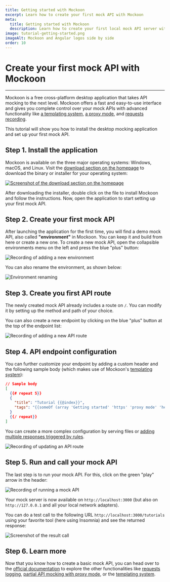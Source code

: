 ```yaml
---
title: Getting started with Mockoon
excerpt: Learn how to create your first mock API with Mockoon
meta:
  title: Getting started with Mockoon
  description: Learn how to create your first local mock API server with Mockoon with custom JSON body
image: tutorial-getting-started.png
imageAlt: Mockoon and Angular logos side by side
order: 10
---
```


# Create your first mock API with Mockoon

---

Mockoon is a free cross-platform desktop application that takes API mocking to the next level. Mockoon offers a fast and easy-to-use interface and gives you complete control over your mock APIs with advanced functionality like [a templating system](docs:templating), [a proxy mode](docs:proxy-mode), and [requests recording](docs:requests-logging).

This tutorial will show you how to install the desktop mocking application and set up your first mock API.

## Step 1. Install the application

Mockoon is available on the three major operating systems: Windows, macOS, and Linux. Visit the [download section on the homepage](/#download) to download the binary or installer for your operating system:

[![Screenshot of the download section on the homepage](/images/tutorials/getting-started/app-download-screenshot.png)](/#download)

After downloading the installer, double click on the file to install Mockoon and follow the instructions. Now, open the application to start setting up your first mock API. 

## Step 2. Create your first mock API

After launching the application for the first time, you will find a demo mock API, also called **"environment"** in Mockoon. You can keep it and build from here or create a new one. 
To create a new mock API, open the collapsible environments menu on the left and press the blue "plus" button:

![Recording of adding a new environment](/images/tutorials/getting-started/create-mock-api.gif)

You can also rename the environment, as shown below:

![Environment renaming](/images/tutorials/getting-started/rename-environment.png)

## Step 3. Create you first API route

The newly created mock API already includes a route on `/`. You can modify it by setting up the method and path of your choice.

You can also create a new endpoint by clicking on the blue "plus" button at the top of the endpoint list:

![Recording of adding a new API route](/images/tutorials/getting-started/create-api-route.gif)

## Step 4. API endpoint configuration

You can further customize your endpoint by adding a custom header and the following sample body (which makes use of Mockoon's [templating system](docs:templating)):

```json
// Sample body
[
  {{# repeat 5}}
  {
    "title": "Tutorial {{@index}}",
    "tags": "{{someOf (array 'Getting started' 'https' 'proxy mode' 'headers' 'templating') 1 3}}"
  }
  {{/ repeat}}
]
```

You can create a more complex configuration by serving files or [adding multiple responses triggered by rules](docs:multiple-responses).

![Recording of updating an API route](/images/tutorials/getting-started/update-api-route.gif)

## Step 5. Run and call your mock API

The last step is to run your mock API. For this, click on the green "play" arrow in the header: 

![Recording of running a mock API](/images/tutorials/getting-started/run-mock-api.gif)

Your mock server is now available on `http://localhost:3000` (but also on `http://127.0.0.1` and all your local network adapters).

You can do a test call to the following URL `http://localhost:3000/tutorials` using your favorite tool (here using Insomnia) and see the returned response:

![Screenshot of the result call](/images/tutorials/getting-started/result-call.png)

## Step 6. Learn more

Now that you know how to create a basic mock API, you can head over to the [official documentation](docs:about) to explore the other functionalities like [requests logging](docs:requests-logging), [partial API mocking with proxy mode](docs:proxy-mode), or the [templating system](docs:templating). 
